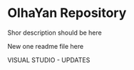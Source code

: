 # OlhaYan Repository
 Shor description should be here

New one readme file here


VISUAL STUDIO - UPDATES
